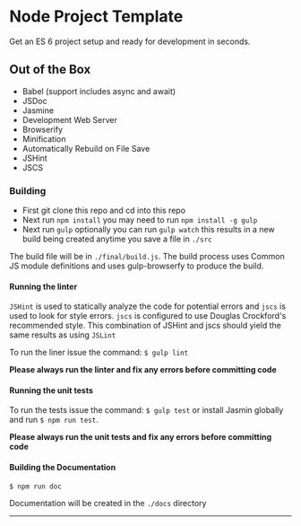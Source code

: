 # Node Project Template

Get an ES 6 project setup and ready for development in seconds.

## Out of the Box

- Babel (support includes async and await)
- JSDoc
- Jasmine
- Development Web Server
- Browserify
- Minification
- Automatically Rebuild on File Save
- JSHint
- JSCS

### Building

 - First git clone this repo and cd into this repo
 - Next run `npm install` you may need to run `npm install -g gulp`
 - Next run `gulp` optionally you can run `gulp watch` this results in a new build being created
 anytime you save a file in `./src`

The build file will be in `./final/build.js`. The build process uses Common JS module definitions
and uses gulp-browserfy to produce the build.

#### Running the linter

`JSHint` is used to statically analyze the code for potential errors and `jscs` is used to look for style errors.
`jscs` is configured to use Douglas Crockford's recommended style. This combination of JSHint and jscs
should yield the same results as using `JSLint`

To run the liner issue the command: `$ gulp lint`

**Please always run the linter and fix any errors before committing code**

#### Running the unit tests

To run the tests issue the command: `$ gulp test` or install Jasmin globally and run `$ npm run test`.

**Please always run the unit tests and fix any errors before committing code**

#### Building the Documentation

`$ npm run doc`

Documentation will be created in the `./docs` directory

---